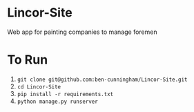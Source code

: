 # Lincor-Site
Web app for painting companies to manage foremen

# To Run

1. `git clone git@github.com:ben-cunningham/Lincor-Site.git`
2. `cd Lincor-Site`
3. `pip install -r requirements.txt`
4. `python manage.py runserver`